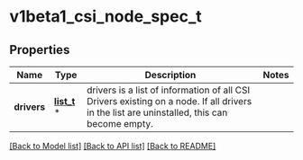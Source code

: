 # v1beta1_csi_node_spec_t

## Properties
Name | Type | Description | Notes
------------ | ------------- | ------------- | -------------
**drivers** | [**list_t**](v1beta1_csi_node_driver.md) \* | drivers is a list of information of all CSI Drivers existing on a node. If all drivers in the list are uninstalled, this can become empty. | 

[[Back to Model list]](../README.md#documentation-for-models) [[Back to API list]](../README.md#documentation-for-api-endpoints) [[Back to README]](../README.md)


